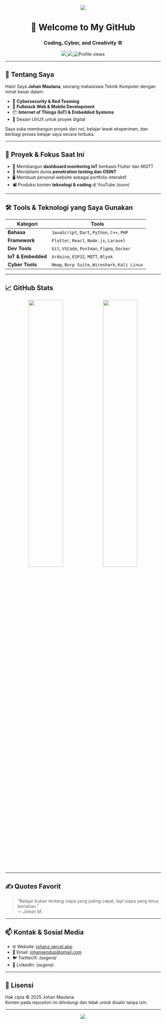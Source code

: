 <!-- Banner/Header -->
<p align="center">
  <img src="https://img.shields.io/badge/Hi,_I’m_Johan_Maulana!-Cybersecurity_&_Tech-blue?style=for-the-badge" />
</p>

<h1 align="center">👋 Welcome to My GitHub</h1>
<h3 align="center">Coding, Cyber, and Creativity ⚙️</h3>

<p align="center">
  <a href="https://hannz.my.id" target="_blank">
    <img src="https://img.shields.io/badge/Website-hannz.my.id-blue?style=flat-square&logo=vercel" />
  </a>
  <a href="mailto:johansendup@gmail.com">
    <img src="https://img.shields.io/badge/Email-johansendup@gmail.com-red?style=flat-square&logo=gmail" />
  </a>
  <img src="https://komarev.com/ghpvc/?username=johanmaulana&label=Profile+Views&color=0e75b6&style=flat-square" alt="Profile views" />
</p>

---

## 🧠 Tentang Saya

Halo! Saya **Johan Maulana**, seorang mahasiswa Teknik Komputer dengan minat besar dalam:

- 🔐 **Cybersecurity & Red Teaming**
- 🧰 **Fullstack Web & Mobile Development**
- 📦 **Internet of Things (IoT) & Embedded Systems**
- 🎨 Desain UI/UX untuk proyek digital

Saya suka membangun proyek dari nol, belajar lewat eksperimen, dan berbagi proses belajar saya secara terbuka.

---

## 🔭 Proyek & Fokus Saat Ini

- 🚀 Membangun **dashboard monitoring IoT** berbasis Flutter dan MQTT
- 🧠 Mendalami dunia **penetration testing dan OSINT**
- 🖥️ Membuat personal website sebagai portfolio interaktif
- 📽️ Produksi konten **teknologi & coding** di YouTube *(soon)*

---

## 🛠️ Tools & Teknologi yang Saya Gunakan

| Kategori | Tools |
|---------|-------|
| **Bahasa** | `JavaScript`, `Dart`, `Python`, `C++`, `PHP` |
| **Framework** | `Flutter`, `React`, `Node.js`, `Laravel` |
| **Dev Tools** | `Git`, `VSCode`, `Postman`, `Figma`, `Docker` |
| **IoT & Embedded** | `Arduino`, `ESP32`, `MQTT`, `Blynk` |
| **Cyber Tools** | `Nmap`, `Burp Suite`, `Wireshark`, `Kali Linux` |

---

## 📈 GitHub Stats

<p align="center">
  <img src="https://github-readme-stats.vercel.app/api?username=johanmaulana&show_icons=true&theme=radical&hide=prs" width="47%" />
  <img src="https://github-readme-streak-stats.herokuapp.com?user=johanmaulana&theme=radical" width="47%" />
</p>

---

## ✍️ Quotes Favorit

> "Belajar bukan tentang siapa yang paling cepat, tapi siapa yang terus bertahan."  
> — *Johan M.*

---

## 📫 Kontak & Sosial Media

- 🌐 Website: [johanz.vercel.app](https://johanz.vercel.app)
- 📧 Email: [johansendup@gmail.com](mailto:johansendup@gmail.com)
- 🐦 Twitter/X: *(segera)*
- 💼 LinkedIn: *(segera)*

---

## 📜 Lisensi

Hak cipta © 2025 Johan Maulana.  
Konten pada repositori ini dilindungi dan tidak untuk disalin tanpa izin.

---

<p align="center">
  <img src="https://readme-typing-svg.demolab.com?lines=Terima+kasih+telah+berkunjung!;Yuk+kolaborasi+atau+ngoding+bareng!" />
</p>
